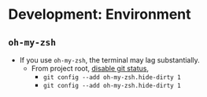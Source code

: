 # Development: Environment

## `oh-my-zsh`

- If you use `oh-my-zsh`, the terminal may lag substantially.
    - From project root, [disable git status](https://stackoverflow.com/a/25864063),
        - `git config --add oh-my-zsh.hide-dirty 1`
        - `git config --add oh-my-zsh.hide-dirty 1`
